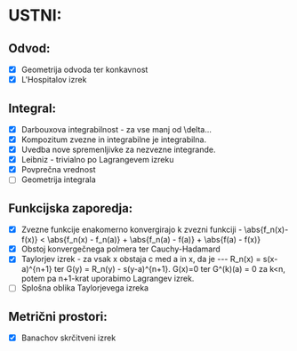 # USTNI:

## Odvod:
- [x] Geometrija odvoda ter konkavnost
- [x] L'Hospitalov izrek

## Integral:
- [x] Darbouxova integrabilnost - za vse manj od \delta...
- [x] Kompozitum zvezne in integrabilne je integrabilna.
- [x] Uvedba nove spremenljivke za nezvezne integrande.
- [x] Leibniz - trivialno po Lagrangevem izreku
- [x] Povprečna vrednost
- [ ] Geometrija integrala

## Funkcijska zaporedja:
- [x] Zvezne funkcije enakomerno konvergirajo k zvezni funkciji - \abs{f_n(x)-f(x)} < \abs{f_n(x) - f_n(a)} + \abs{f_n(a) - f(a)} + \abs{f(a) - f(x)}
- [x] Obstoj konvergečnega polmera ter Cauchy-Hadamard
- [x] Taylorjev izrek - za vsak x obstaja c med a in x, da je --- R_n(x) = s(x-a)^{n+1} ter G(y) = R_n(y) - s(y-a)^{n+1}. G(x)=0 ter G^(k)(a) = 0 za k<n, potem pa n+1-krat uporabimo Lagrangev izrek.
- [ ] Splošna oblika Taylorjevega izreka

## Metrični prostori:
- [x] Banachov skrčitveni izrek
